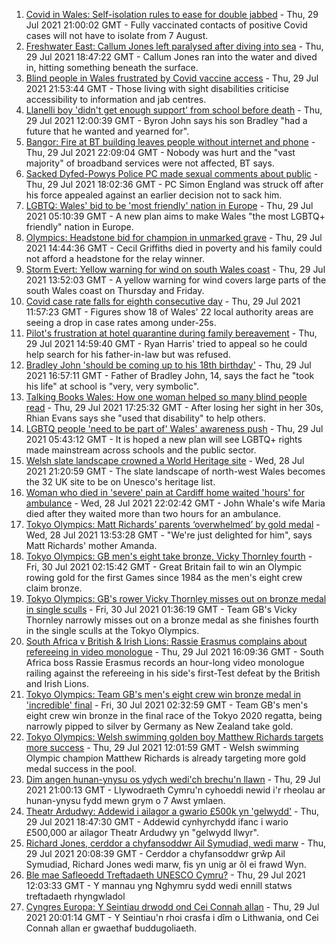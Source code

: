 1. [Covid in Wales: Self-isolation rules to ease for double jabbed](https://www.bbc.co.uk/news/uk-wales-politics-58013131) - Thu, 29 Jul 2021 21:00:02 GMT - Fully vaccinated contacts of positive Covid cases will not have to isolate from 7 August.
2. [Freshwater East: Callum Jones left paralysed after diving into sea](https://www.bbc.co.uk/news/uk-wales-58009262) - Thu, 29 Jul 2021 18:47:22 GMT - Callum Jones ran into the water and dived in, hitting something beneath the surface.
3. [Blind people in Wales frustrated by Covid vaccine access](https://www.bbc.co.uk/news/uk-wales-58013982) - Thu, 29 Jul 2021 21:53:44 GMT - Those living with sight disabilities criticise accessibility to information and jab centres.
4. [Llanelli boy 'didn't get enough support' from school before death](https://www.bbc.co.uk/news/uk-wales-58011859) - Thu, 29 Jul 2021 12:00:39 GMT - Byron John says his son Bradley "had a future that he wanted and yearned for".
5. [Bangor: Fire at BT building leaves people without internet and phone](https://www.bbc.co.uk/news/uk-wales-politics-58019642) - Thu, 29 Jul 2021 22:09:04 GMT - Nobody was hurt and the "vast majority" of broadband services were not affected, BT says.
6. [Sacked Dyfed-Powys Police PC made sexual comments about public](https://www.bbc.co.uk/news/uk-wales-58018185) - Thu, 29 Jul 2021 18:02:36 GMT - PC Simon England was struck off after his force appealed against an earlier decision not to sack him.
7. [LGBTQ: Wales' bid to be 'most friendly' nation in Europe](https://www.bbc.co.uk/news/uk-wales-57986732) - Thu, 29 Jul 2021 05:10:39 GMT - A new plan aims to make Wales "the most LGBTQ+ friendly" nation in Europe.
8. [Olympics: Headstone bid for champion in unmarked grave](https://www.bbc.co.uk/news/uk-wales-58008948) - Thu, 29 Jul 2021 14:44:36 GMT - Cecil Griffiths died in poverty and his family could not afford a headstone for the relay winner.
9. [Storm Evert: Yellow warning for wind on south Wales coast](https://www.bbc.co.uk/news/uk-wales-58011880) - Thu, 29 Jul 2021 13:52:03 GMT - A yellow warning for wind covers large parts of the south Wales coast on Thursday and Friday.
10. [Covid case rate falls for eighth consecutive day](https://www.bbc.co.uk/news/uk-wales-58009193) - Thu, 29 Jul 2021 11:57:23 GMT - Figures show 18 of Wales' 22 local authority areas are seeing a drop in case rates among under-25s.
11. [Pilot's frustration at hotel quarantine during family bereavement](https://www.bbc.co.uk/news/uk-england-58011922) - Thu, 29 Jul 2021 14:59:40 GMT - Ryan Harris' tried to appeal so he could help search for his father-in-law but was refused.
12. [Bradley John 'should be coming up to his 18th birthday'](https://www.bbc.co.uk/news/uk-wales-58019640) - Thu, 29 Jul 2021 16:57:11 GMT - Father of Bradley John, 14, says the fact he "took his life" at school is "very, very symbolic".
13. [Talking Books Wales: How one woman helped so many blind people read](https://www.bbc.co.uk/news/uk-wales-58018316) - Thu, 29 Jul 2021 17:25:32 GMT - After losing her sight in her 30s, Rhian Evans says she "used that disability" to help others.
14. [LGBTQ people 'need to be part of' Wales' awareness push](https://www.bbc.co.uk/news/uk-wales-58001743) - Thu, 29 Jul 2021 05:43:12 GMT - It is hoped a new plan will see LGBTQ+ rights made mainstream across schools and the public sector.
15. [Welsh slate landscape crowned a World Heritage site](https://www.bbc.co.uk/news/uk-wales-58007018) - Wed, 28 Jul 2021 21:20:59 GMT - The slate landscape of north-west Wales becomes the 32 UK site to be on Unesco's heritage list.
16. [Woman who died in 'severe' pain at Cardiff home waited 'hours' for ambulance](https://www.bbc.co.uk/news/uk-wales-58006259) - Wed, 28 Jul 2021 22:02:42 GMT - John Whale's wife Maria died after they waited more than two hours for an ambulance.
17. [Tokyo Olympics: Matt Richards’ parents ‘overwhelmed’ by gold medal](https://www.bbc.co.uk/news/uk-wales-57999903) - Wed, 28 Jul 2021 13:53:28 GMT - "We're just delighted for him", says Matt Richards' mother Amanda.
18. [Tokyo Olympics: GB men's eight take bronze, Vicky Thornley fourth](https://www.bbc.co.uk/sport/olympics/58021565) - Fri, 30 Jul 2021 02:15:42 GMT - Great Britain fail to win an Olympic rowing gold for the first Games since 1984 as the men's eight crew claim bronze.
19. [Tokyo Olympics: GB's rower Vicky Thornley misses out on bronze medal in single sculls](https://www.bbc.co.uk/sport/av/olympics/58021758) - Fri, 30 Jul 2021 01:36:19 GMT - Team GB's Vicky Thornley narrowly misses out on a bronze medal as she finishes fourth in the single sculls at the Tokyo Olympics.
20. [South Africa v British & Irish Lions: Rassie Erasmus complains about refereeing in video monologue](https://www.bbc.co.uk/sport/rugby-union/58012090) - Thu, 29 Jul 2021 16:09:36 GMT - South Africa boss Rassie Erasmus records an hour-long video monologue railing against the refereeing in his side's first-Test defeat by the British and Irish Lions.
21. [Tokyo Olympics: Team GB's men's eight crew win bronze medal in 'incredible' final](https://www.bbc.co.uk/sport/av/olympics/58021760) - Fri, 30 Jul 2021 02:32:59 GMT - Team GB's men's eight crew win bronze in the final race of the Tokyo 2020 regatta, being narrowly pipped to silver by Germany as New Zealand take gold.
22. [Tokyo Olympics: Welsh swimming golden boy Matthew Richards targets more success](https://www.bbc.co.uk/sport/av/olympics/58011008) - Thu, 29 Jul 2021 12:01:59 GMT - Welsh swimming Olympic champion Matthew Richards is already targeting more gold medal success in the pool.
23. [Dim angen hunan-ynysu os ydych wedi'ch brechu'n llawn](https://www.bbc.co.uk/newyddion/58019282) - Thu, 29 Jul 2021 21:00:13 GMT - Llywodraeth Cymru'n cyhoeddi newid i'r rheolau ar hunan-ynysu fydd mewn grym o 7 Awst ymlaen.
24. [Theatr Ardudwy: Addewid i ailagor a gwario £500k yn 'gelwydd'](https://www.bbc.co.uk/newyddion/58003945) - Thu, 29 Jul 2021 18:47:30 GMT - Addewid cynhyrchydd ifanc i wario £500,000 ar ailagor Theatr Ardudwy yn "gelwydd llwyr".
25. [Richard Jones, cerddor a chyfansoddwr Ail Symudiad, wedi marw](https://www.bbc.co.uk/newyddion/58005359) - Thu, 29 Jul 2021 20:08:39 GMT - Cerddor a chyfansoddwr grŵp Ail Symudiad, Richard Jones wedi marw, fis yn unig ar ôl ei frawd Wyn.
26. [Ble mae Safleoedd Treftadaeth UNESCO Cymru?](https://www.bbc.co.uk/newyddion/58011709) - Thu, 29 Jul 2021 12:03:33 GMT - Y mannau yng Nghymru sydd wedi ennill statws treftadaeth rhyngwladol
27. [Cyngres Europa: Y Seintiau drwodd ond Cei Connah allan](https://www.bbc.co.uk/newyddion/58003948) - Thu, 29 Jul 2021 20:01:14 GMT - Y Seintiau'n rhoi crasfa i dîm o Lithwania, ond Cei Connah allan er gwaethaf buddugoliaeth.
